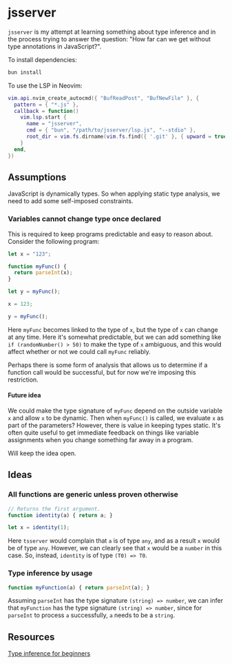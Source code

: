 # jsserver

`jsserver` is my attempt at learning something about type inference and in the process
trying to answer the question: "How far can we get without type annotations in JavaScript?".

To install dependencies:

```bash
bun install
```

To use the LSP in Neovim:

```lua
vim.api.nvim_create_autocmd({ "BufReadPost", "BufNewFile" }, {
  pattern = { "*.js" },
  callback = function()
    vim.lsp.start {
      name = "jsserver",
      cmd = { "bun", "/path/to/jsserver/lsp.js", "--stdio" },
      root_dir = vim.fs.dirname(vim.fs.find({ '.git' }, { upward = true })[1]),
    }
  end,
})
```

## Assumptions

JavaScript is dynamically types. So when applying static type analysis, we need to add some self-imposed constraints.

### Variables cannot change type once declared

This is required to keep programs predictable and easy to reason about. Consider the following program:

```javascript
let x = "123";

function myFunc() {
  return parseInt(x);
}

let y = myFunc();

x = 123;

y = myFunc();
```

Here `myFunc` becomes linked to the type of `x`, but the type of `x` can change at any time. Here it's somewhat predictable, but we can add something like `if (randomNumber() > 50)` to make the type of `x` ambiguous, and this would affect whether or not we could call `myFunc` reliably.

Perhaps there is some form of analysis that allows us to determine if a function call would be successful, but for now we're imposing this restriction.

#### Future idea

We could make the type signature of `myFunc` depend on the outside variable `x` and allow `x` to be dynamic. Then when
`myFunc()` is called, we evaluate `x` as part of the parameters? However, there is value in keeping types static. It's often quite useful to get immediate feedback on things like variable assignments when you change something far away in a program.

Will keep the idea open.

## Ideas

### All functions are generic unless proven otherwise

```javascript
// Returns the first argument.
function identity(a) { return a; }

let x = identity(1);
```

Here `tsserver` would complain that `a` is of type `any`, and as a result `x` would be of type `any`.
However, we can clearly see that `x` would be a `number` in this case. So, instead, `identity` is of type `(T0) => T0`.

### Type inference by usage

```javascript
function myFunction(a) { return parseInt(a); }
```

Assuming `parseInt` has the type signature `(string) => number`, we can infer that `myFunction` has the type signature `(string) => number`, since for `parseInt` to process `a` successfully, `a` needs to be a `string`.

## Resources

[Type inference for beginners](https://medium.com/@dhruvrajvanshi/type-inference-for-beginners-part-1-3e0a5be98a4b)
